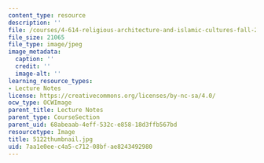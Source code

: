 ```yaml
---
content_type: resource
description: ''
file: /courses/4-614-religious-architecture-and-islamic-cultures-fall-2002/7aa1e0eec4a5c71208bfae8243492980_5122thumbnail.jpg
file_size: 21065
file_type: image/jpeg
image_metadata:
  caption: ''
  credit: ''
  image-alt: ''
learning_resource_types:
- Lecture Notes
license: https://creativecommons.org/licenses/by-nc-sa/4.0/
ocw_type: OCWImage
parent_title: Lecture Notes
parent_type: CourseSection
parent_uid: 68abeaab-4eff-532c-e858-18d3ffb567bd
resourcetype: Image
title: 5122thumbnail.jpg
uid: 7aa1e0ee-c4a5-c712-08bf-ae8243492980
---
```

